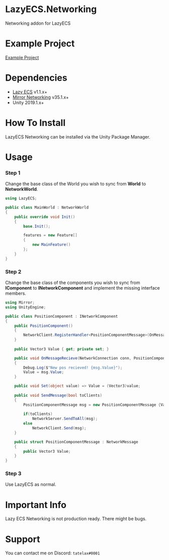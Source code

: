 # LazyECS.Networking
 Networking addon for LazyECS

# Example Project

[Example Project](https://github.com/tatelax/LazyECSNetworkingExample)

# Dependencies

* [Lazy ECS](https://github.com/tatelax/LazyECS) v1.1.x+
* [Mirror Networking](https://github.com/vis2k/Mirror) v35.1.x+
* Unity 2019.1.x+

# How To Install
LazyECS Networking can be installed via the Unity Package Manager.

# Usage

### Step 1

Change the base class of the World you wish to sync from **World** to **NetworkWorld**.

```csharp
using LazyECS;

public class MainWorld : NetworkWorld
{
	public override void Init()
	{
		base.Init();

		features = new Feature[]
		{
			new MainFeature()
		};
	}
}
```

### Step 2

Change the base class of the components you wish to sync from **IComponent** to **INetworkComponent** and implement the missing interface members.

```csharp
using Mirror;
using UnityEngine;

public class PositionComponent : INetworkComponent
{
    public PositionComponent()
    {
        NetworkClient.RegisterHandler<PositionComponentMessage>(OnMessageRecieve);
    }
    
    public Vector3 Value { get; private set; }

    public void OnMessageRecieve(NetworkConnection conn, PositionComponentMessage msg)
    {
        Debug.Log($"New pos recieved! {msg.Value}");
        Value = msg.Value;
    }

    public void Set(object value) => Value = (Vector3)value;
    
    public void SendMessage(bool toClients)
    {
        PositionComponentMessage msg = new PositionComponentMessage {Value = Value};
        
        if(toClients)
            NetworkServer.SendToAll(msg);
        else
            NetworkClient.Send(msg);
    }

    public struct PositionComponentMessage : NetworkMessage
    {
        public Vector3 Value;
    }
}
```

### Step 3

Use LazyECS as normal.

# Important Info

Lazy ECS Networking is not production ready. There might be bugs.

# Support
You can contact me on Discord: ```tatelax#0001```